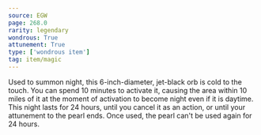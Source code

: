 ```yaml
---
source: EGW
page: 268.0
rarity: legendary
wondrous: True
attunement: True
type: ['wondrous item']
tag: item/magic
---
```


Used to summon night, this 6-inch-diameter, jet-black orb is cold to the touch. You can spend 10 minutes to activate it, causing the area within 10 miles of it at the moment of activation to become night even if it is daytime. This night lasts for 24 hours, until you cancel it as an action, or until your attunement to the pearl ends. Once used, the pearl can't be used again for 24 hours.


